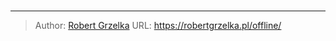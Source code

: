 # 



---

> Author: [Robert Grzelka](https://robertgrzelka.pl)
> URL: https://robertgrzelka.pl/offline/

